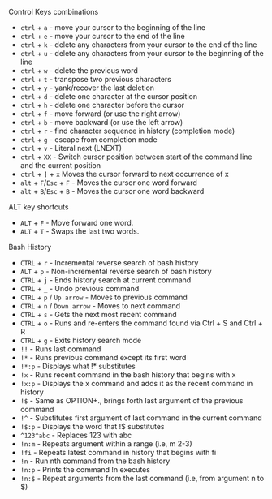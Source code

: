 
Control Keys combinations
* `ctrl` + `a` - move your cursor to the beginning of the line
* `ctrl` + `e` - move your cursor to the end of the line
* `ctrl` + `k` - delete any characters from your cursor to the end of the line
* `ctrl` + `u` - delete any characters from your cursor to the beginning of the line
* `ctrl` + `w` - delete the previous word
* `ctrl` + `t` - transpose two previous characters
* `ctrl` + `y` - yank/recover the last deletion
* `ctrl` + `d` - delete one character at the cursor position
* `ctrl` + `h` - delete one character before the cursor
* `ctrl` + `f` - move forward (or use the right arrow)
* `ctrl` + `b` - move backward (or use the left arrow)
* `ctrl` + `r` - find character sequence in history (completion mode)
* `ctrl` + `g` - escape from completion mode
* `ctrl` + `v` - Literal next (LNEXT)
* `ctrl` + `XX` - Switch cursor position between start of the command line and the current position
* `ctrl` + `]` + `x` Moves the cursor forward to next occurrence of x
* `alt` + `F`/`Esc` + `F` - Moves the cursor one word forward
* `alt` + `B`/`Esc` + `B` - Moves the cursor one word backward

ALT key shortcuts
* `ALT` + `F` - Move forward one word.
* `ALT` + `T` - Swaps the last two words.

Bash History
* `CTRL` + `r` - Incremental reverse search of bash history
* `ALT` + `p` - Non-incremental reverse search of bash history
* `CTRL` + `j` - Ends history search at current command
* `CTRL` + `_` - Undo previous command
* `CTRL` + `p` / `Up arrow` - Moves to previous command
* `CTRL` + `n` / `Down arrow` - Moves to next command
* `CTRL` + `s` - Gets the next most recent command
* `CTRL` + `o` - Runs and re-enters the command found via Ctrl + S and Ctrl + R
* `CTRL` + `g` - Exits history search mode
* `!!` - Runs last command
* `!*` - Runs previous command except its first word
* `!*:p` - Displays what !* substitutes
* `!x` - Runs recent command in the bash history that begins with x
* `!x:p` - Displays the x command and adds it as the recent command in history
* `!$` - Same as OPTION+., brings forth last argument of the previous command
* `!^` - Substitutes first argument of last command in the current command
* `!$:p` - Displays the word that !$ substitutes
* `^123^abc` - Replaces 123 with abc
* `!n:m` - Repeats argument within a range (i.e, m 2-3)
* `!fi` - Repeats latest command in history that begins with fi
* `!n` - Run nth command from the bash history
* `!n:p` - Prints the command !n executes
* `!n:$` - Repeat arguments from the last command (i.e, from argument n to $)
